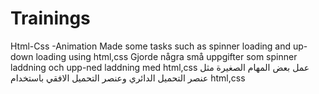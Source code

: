 # Trainings
Html-Css -Animation
Made some tasks such as spinner loading and up-down loading using html,css
Gjorde några små uppgifter som spinner laddning och upp-ned laddning med html,css
عمل بعض المهام الصغيرة مثل عنصر التحميل الدائري وعنصر التحميل الافقي باستخدام html,css
